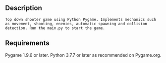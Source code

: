 Description
-----------

    Top down shooter game using Python Pygame. Implements mechanics such as movement, shooting, enemies, automatic spawning and collision detection. Run the main.py to start the game.

Requirements
------------

Pygame 1.9.6 or later.
Python 3.7.7 or later as recommended on Pygame.org.
